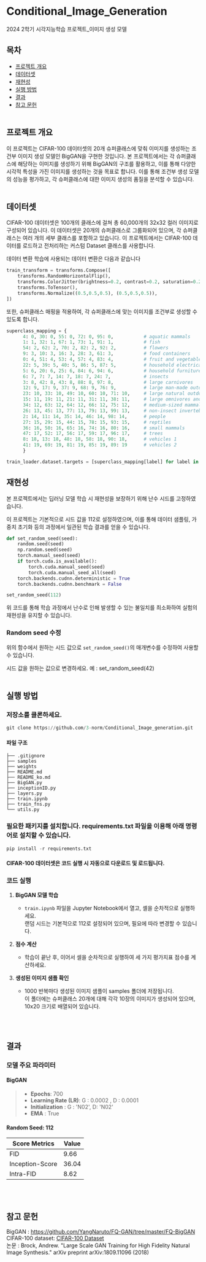 # Conditional_Image_Generation
2024 2학기 시각지능학습 프로젝트_이미지 생성 모델


## 목차
- [프로젝트 개요](#프로젝트-개요)
- [데이터셋](#데이터셋)
- [재현성](#재현성)
- [실행 방법](#실행-방법)
- [결과](#결과)
- [참고 문헌](#참고-문헌)<br><br>

## 프로젝트 개요
이 프로젝트는 CIFAR-100 데이터셋의 20개 슈퍼클래스에 맞춰 이미지를 생성하는 조건부 이미지 생성 모델인 BigGAN을 구현한 것입니다. 본 프로젝트에서는 각 슈퍼클래스에 해당하는 이미지를 생성하기 위해 BigGAN의 구조를 활용하고, 이를 통해 다양한 시각적 특성을 가진 이미지를 생성하는 것을 목표로 합니다. 이를 통해 조건부 생성 모델의 성능을 평가하고, 각 슈퍼클래스에 대한 이미지 생성의 품질을 분석할 수 있습니다.<br><br>








## 데이터셋
CIFAR-100 데이터셋은 100개의 클래스에 걸쳐 총 60,000개의 32x32 컬러 이미지로 구성되어 있습니다. 이 데이터셋은 20개의 슈퍼클래스로 그룹화되어 있으며, 각 슈퍼클래스는 여러 개의 세부 클래스를 포함하고 있습니다.  이 프로젝트에서는 CIFAR-100 데이터를 로드하고 전처리하는 커스텀 Dataset 클래스를 사용합니다.

데이터 변환
학습에 사용되는 데이터 변환은 다음과 같습니다


```python
train_transform = transforms.Compose([
    transforms.RandomHorizontalFlip(),
    transforms.ColorJitter(brightness=0.2, contrast=0.2, saturation=0.2, hue=0.1),
    transforms.ToTensor(),
    transforms.Normalize((0.5,0.5,0.5), (0.5,0.5,0.5)),
])
```

또한, 슈퍼클래스 매핑을 적용하여, 각 슈퍼클래스에 맞는 이미지를 조건부로 생성할 수 있도록 합니다.

``` python
superclass_mapping = {
      4: 0, 30: 0, 55: 0, 72: 0, 95: 0,           # aquatic mammals
      1: 1, 32: 1, 67: 1, 73: 1, 91: 1,           # fish
      54: 2, 62: 2, 70: 2, 82: 2, 92: 2,          # flowers
      9: 3, 10: 3, 16: 3, 28: 3, 61: 3,           # food containers
      0: 4, 51: 4, 53: 4, 57: 4, 83: 4,           # fruit and vegetables
      22: 5, 39: 5, 40: 5, 86: 5, 87: 5,          # household electrical devices
      5: 6, 20: 6, 25: 6, 84: 6, 94: 6,           # household furniture
      6: 7, 7: 7, 14: 7, 18: 7, 24: 7,            # insects
      3: 8, 42: 8, 43: 8, 88: 8, 97: 8,           # large carnivores 
      12: 9, 17: 9, 37: 9, 68: 9, 76: 9,          # large man-made outdoor things
      23: 10, 33: 10, 49: 10, 60: 10, 71: 10,     # large natural outdoor scenes
      15: 11, 19: 11, 21: 11, 31: 11, 38: 11,     # large omnivores and herbivores
      34: 12, 63: 12, 64: 12, 66: 12, 75: 12,     # medium-sized mammals
      26: 13, 45: 13, 77: 13, 79: 13, 99: 13,     # non-insect invertebrates
      2: 14, 11: 14, 35: 14, 46: 14, 98: 14,      # people
      27: 15, 29: 15, 44: 15, 78: 15, 93: 15,     # reptiles
      36: 16, 50: 16, 65: 16, 74: 16, 80: 16,     # small mammals
      47: 17, 52: 17, 56: 17, 59: 17, 96: 17,     # trees 
      8: 18, 13: 18, 48: 18, 58: 18, 90: 18,      # vehicles 1
      41: 19, 69: 19, 81: 19, 85: 19, 89: 19      # vehicles 2
      }

train_loader.dataset.targets = [superclass_mapping[label] for label in train_loader.dataset.targets]

```


## 재현성
본 프로젝트에서는 딥러닝 모델 학습 시 재현성을 보장하기 위해 난수 시드를 고정하였습니다.

이 프로젝트는 기본적으로 시드 값을 112로 설정하였으며, 이를 통해 데이터 샘플링, 가중치 초기화 등의 과정에서 일관된 학습 결과를 얻을 수 있습니다.


```python
def set_random_seed(seed):
    random.seed(seed)
    np.random.seed(seed)
    torch.manual_seed(seed)
    if torch.cuda.is_available():
        torch.cuda.manual_seed(seed)
        torch.cuda.manual_seed_all(seed)
    torch.backends.cudnn.deterministic = True
    torch.backends.cudnn.benchmark = False

set_random_seed(112)
```

위 코드를 통해 학습 과정에서 난수로 인해 발생할 수 있는 불일치를 최소화하여 실험의 재현성을 유지할 수 있습니다.


### Random seed 수정
위의 함수에서 원하는 시드 값으로 `set_random_seed()`의 매개변수를 수정하여 사용할 수 있습니다.

시드 값을 원하는 값으로 변경하세요. 예 : set_random_seed(42)<br><br>




## 실행 방법
### 저장소를 클론하세요.
```python
git clone https://github.com/3-norm/Conditional_Image_generation.git
```
#### 파일 구조
```
├── .gitignore            
├── samples         
├── weights      
├── README.md              
├── README_ko.md           
├── BigGAN.py 
├── inceptionID.py      
├── layers.py
├── train.ipynb
├── train_fns.py
└── utils.py
```
### 필요한 패키지를 설치합니다. requirements.txt 파일을 이용해 아래 명령어로 설치할 수 있습니다.

```python
pip install -r requirements.txt
```

#### CIFAR-100 데이터셋은 코드 실행 시 자동으로 다운로드 및 로드됩니다.

### 코드 실행 

1. **BigGAN 모델 학습**
   - `train.ipynb` 파일을 Jupyter Notebook에서 열고, 셀을 순차적으로 실행하세요.<br>
      랜덤 시드는 기본적으로 112로 설정되어 있으며, 필요에 따라 변경할 수 있습니다.  
   
2. **점수 계산**
   - 학습이 끝난 후, 이어서 셀을 순차적으로 실행하여 세 가지 평가지표 점수를 계산하세요.

3. **생성된 이미지 샘플 확인**

   - 1000 반복마다 생성된 이미지 샘플이 samples 폴더에 저장됩니다.<br>
    이 폴더에는 슈퍼클래스 20개에 대해 각각 10장의 이미지가 생성되어 있으며, 10x20 크기로 배열되어 있습니다.<br>




<br><br>
## 결과

### 모델 주요 파라미터
#### BigGAN
> - **Epochs**: 700
> - **Learning Rate (LR)**: G : 0.0002 , D : 0.0001
> - **Initialization** : G : 'N02', D: 'N02'
> - **EMA** : True




#### Random Seed: 112
| Score Metrics      | Value  |
|--------------------|--------|
| FID               | 9.66   |
| Inception-Score   | 36.04  |
| Intra-FID         | 8.62   |



<br><br>
## 참고 문헌
BigGAN : https://github.com/YangNaruto/FQ-GAN/tree/master/FQ-BigGAN <br>
CIFAR-100 dataset: [CIFAR-100 Dataset](https://www.cs.toronto.edu/~kriz/cifar.html)<br>
논문 : Brock, Andrew. "Large Scale GAN Training for High Fidelity Natural Image Synthesis." arXiv preprint arXiv:1809.11096 (2018)

